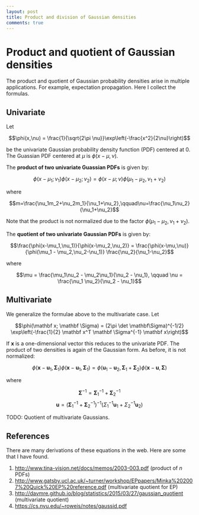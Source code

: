 ```yaml
---
layout: post
title: Product and division of Gaussian densities
comments: true
---
```

# Product and quotient of Gaussian densities

The product and quotient of Gaussian probability densities arise in multiple applications. For example, expectation propagation. Here I collect the formulas.

## Univariate

Let

$$\phi(x,\nu) = \frac{1}{\sqrt{2\pi \nu}}\exp\left(-\frac{x^2}{2\nu}\right)$$

be the univariate Gaussian probability density function (PDF) centered at 0. The Guassian PDF centered at $\mu$ is $\phi(x-\mu,\nu)$.

The **product of two univariate Guassian PDFs** is given by:

$$\phi(x-\mu_1;\nu_1) \phi(x-\mu_2;\nu_2) =
\phi(x-\mu;\nu) \phi(\mu_1-\mu_2,\nu_1+\nu_2)$$

where

$$m=\frac{\nu_1m_2+\nu_2m_1}{\nu_1+\nu_2},\qquad\nu=\frac{\nu_1\nu_2}{\nu_1+\nu_2}$$

Note that the product is not normalized due to the factor $\phi(\mu_1-\mu_2,\nu_1+\nu_2)$.

The **quotient of two univariate Gaussian PDFs** is given by:

$$\frac{\phi(x-\mu_1,\nu_1)}{\phi(x-\mu_2,\nu_2)} =
\frac{\phi(x-\mu,\nu)}{\phi(\mu_1 - \mu_2,\nu_2-\nu_1)} \frac{\nu_2}{\nu_1-\nu_2}$$

where

$$\mu = \frac{\mu_1\nu_2 - \mu_2\nu_1}{\nu_2 - \nu_1}, \qquad
\nu = \frac{\nu_1 \nu_2}{\nu_2 - \nu_1}$$
## Multivariate

We generalize the formulae above to the multivariate case. Let

$$\phi(\mathbf x; \mathbf \Sigma) =
(2\pi \det \mathbf\Sigma)^{-1/2} 
\exp\left(-\frac{1}{2} \mathbf x^T \mathbf \Sigma^{-1} \mathbf x\right)$$

If $\mathbf x$ is a one-dimensional vector this reduces to the univariate PDF.
The product of two densities is again of the Gaussian form. As before, it is not normalized:

$$\phi(\mathbf x - \mathbf u_1, \mathbf \Sigma_1)
  \phi(\mathbf x - \mathbf u_1, \mathbf \Sigma_1) =
\phi(\mathbf u_1 - \mathbf u_2, \mathbf \Sigma_1 + \mathbf \Sigma_2)
\phi(\mathbf x - \mathbf u, \mathbf \Sigma)$$

where

$$\mathbf \Sigma^{-1} = \mathbf \Sigma_1^{-1} + \mathbf \Sigma_2^{-1}$$
$$\mathbf u = (\mathbf \Sigma_1^{-1} + \mathbf \Sigma_2^{-1})^{-1} 
(\Sigma_1^{-1} \mathbf u_1 + \Sigma_2^{-1} \mathbf u_2)$$

TODO: Quotient of multivariate Gaussians.

## References

There are many derivations of these equations in the web. Here are some that I have found.

1. http://www.tina-vision.net/docs/memos/2003-003.pdf (product of $n$ PDFs)
2. http://www.gatsby.ucl.ac.uk/~turner/workshop/EPpapers/Minka%202007%20Quick%20EP%20reference.pdf (multivariate quotient for EP)
3. http://davmre.github.io/blog/statistics/2015/03/27/gaussian_quotient (multivariate quotient)
4. https://cs.nyu.edu/~roweis/notes/gaussid.pdf